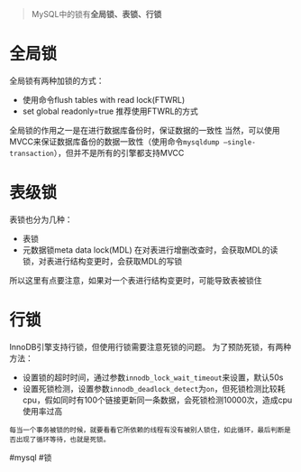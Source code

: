 >MySQL中的锁有**全局锁、表锁、行锁**
# 全局锁
全局锁有两种加锁的方式：
- 使用命令flush tables with read lock(FTWRL)
- set global readonly=true
推荐使用FTWRL的方式

全局锁的作用之一是在进行数据库备份时，保证数据的一致性
当然，可以使用MVCC来保证数据库备份的数据一致性（使用命令`mysqldump –single-transaction`），但并不是所有的引擎都支持MVCC
# 表级锁
表锁也分为几种：
- 表锁
- 元数据锁meta data lock(MDL)
在对表进行增删改查时，会获取MDL的读锁，对表进行结构变更时，会获取MDL的写锁

所以这里有点要注意，如果对一个表进行结构变更时，可能导致表被锁住
# 行锁
InnoDB引擎支持行锁，但使用行锁需要注意死锁的问题。
为了预防死锁，有两种方法：
- 设置锁的超时时间，通过参数`innodb_lock_wait_timeout`来设置，默认50s
- 设置死锁检测，设置参数`innodb_deadlock_detect`为`on`，但死锁检测比较耗cpu，假如同时有100个链接更新同一条数据，会死锁检测10000次，造成cpu使用率过高
``` text
每当一个事务被锁的时候，就要看看它所依赖的线程有没有被别人锁住，如此循环，最后判断是否出现了循环等待，也就是死锁。
```

#mysql    #锁